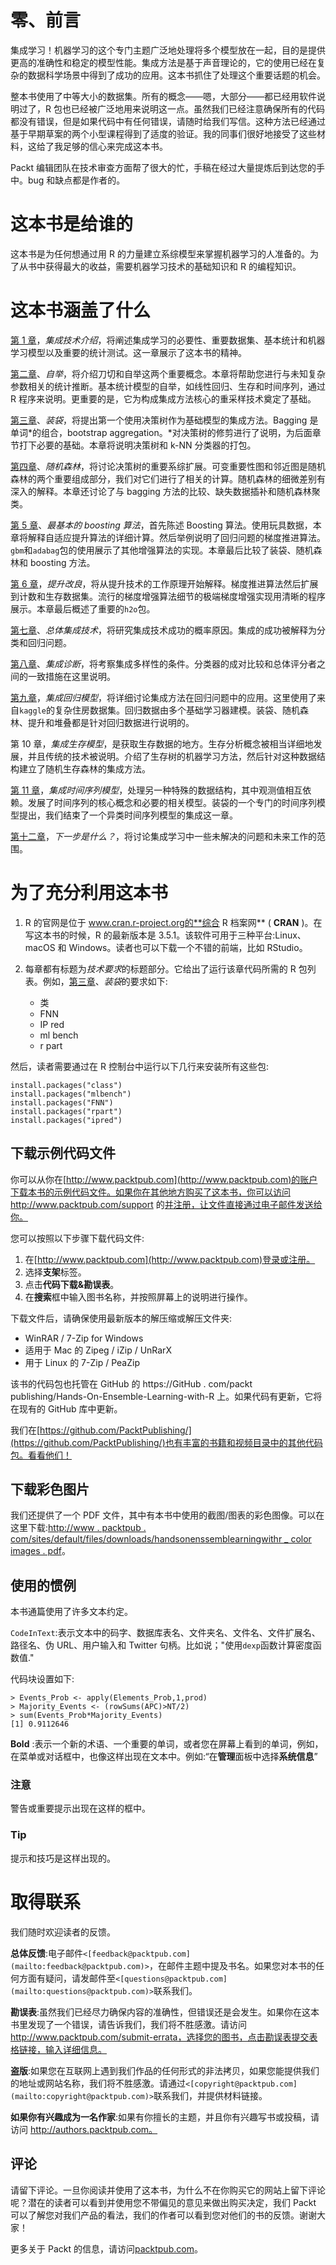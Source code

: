 

# 零、前言

集成学习！机器学习的这个专门主题广泛地处理将多个模型放在一起，目的是提供更高的准确性和稳定的模型性能。集成方法是基于声音理论的，它的使用已经在复杂的数据科学场景中得到了成功的应用。这本书抓住了处理这个重要话题的机会。

整本书使用了中等大小的数据集。所有的概念——嗯，大部分——都已经用软件说明过了，R 包也已经被广泛地用来说明这一点。虽然我们已经注意确保所有的代码都没有错误，但是如果代码中有任何错误，请随时给我们写信。这种方法已经通过基于早期草案的两个小型课程得到了适度的验证。我的同事们很好地接受了这些材料，这给了我足够的信心来完成这本书。

Packt 编辑团队在技术审查方面帮了很大的忙，手稿在经过大量提炼后到达您的手中。bug 和缺点都是作者的。



# 这本书是给谁的

这本书是为任何想通过用 R 的力量建立系综模型来掌握机器学习的人准备的。为了从书中获得最大的收益，需要机器学习技术的基础知识和 R 的编程知识。



# 这本书涵盖了什么

[第 1 章](part0012_split_000.html#BE6O2-2006c10fab20488594398dc4871637ee "Chapter 1. Introduction to Ensemble Techniques")，*集成技术介绍*，将阐述集成学习的必要性、重要数据集、基本统计和机器学习模型以及重要的统计测试。这一章展示了这本书的精神。

[第二章](part0018_split_000.html#H5A41-2006c10fab20488594398dc4871637ee "Chapter 2. Bootstrapping")、*自举*，将介绍刀切和自举这两个重要概念。本章将帮助您进行与未知复杂参数相关的统计推断。基本统计模型的自举，如线性回归、生存和时间序列，通过 R 程序来说明。更重要的是，它为构成集成方法核心的重采样技术奠定了基础。

[第三章](part0027_split_000.html#PNV61-2006c10fab20488594398dc4871637ee "Chapter 3. Bagging")、*装袋*，将提出第一个使用决策树作为基础模型的集成方法。Bagging 是单词*的组合，bootstrap aggregation。*对决策树的修剪进行了说明，为后面章节打下必要的基础。本章将说明决策树和 k-NN 分类器的打包。

[第四章](part0033_split_000.html#VF2I1-2006c10fab20488594398dc4871637ee "Chapter 4. Random Forests")、*随机森林*，将讨论决策树的重要系综扩展。可变重要性图和邻近图是随机森林的两个重要组成部分，我们对它们进行了相关的计算。随机森林的细微差别有深入的解释。本章还讨论了与 bagging 方法的比较、缺失数据插补和随机森林聚类。

[第 5 章](part0042_split_000.html#181NK1-2006c10fab20488594398dc4871637ee "Chapter 5. The Bare Bones Boosting Algorithms")、*最基本的 boosting 算法*，首先陈述 Boosting 算法。使用玩具数据，本章将解释自适应提升算法的详细计算。然后举例说明了回归问题的梯度推进算法。`gbm`和`adabag`包的使用展示了其他增强算法的实现。本章最后比较了装袋、随机森林和 boosting 方法。

[第 6 章](part0045_split_000.html#1AT9A1-2006c10fab20488594398dc4871637ee "Chapter 6. Boosting Refinements")，*提升改良*，将从提升技术的工作原理开始解释。梯度推进算法然后扩展到计数和生存数据集。流行的梯度增强算法细节的极端梯度增强实现用清晰的程序展示。本章最后概述了重要的`h2o`包。

[第七章](part0051_split_000.html#1GKCM1-2006c10fab20488594398dc4871637ee "Chapter 7. The General Ensemble Technique")、*总体集成技术*，将研究集成技术成功的概率原因。集成的成功被解释为分类和回归问题。

[第八章](part0057_split_000.html#1MBG21-2006c10fab20488594398dc4871637ee "Chapter 8. Ensemble Diagnostics")、*集成诊断*，将考察集成多样性的条件。分类器的成对比较和总体评分者之间的一致措施在这里说明。

[第九章](part0062_split_000.html#1R42S1-2006c10fab20488594398dc4871637ee "Chapter 9. Ensembling Regression Models")，*集成回归模型*，将详细讨论集成方法在回归问题中的应用。这里使用了来自`kaggle`的复杂住房数据集。回归数据由多个基础学习器建模。装袋、随机森林、提升和堆叠都是针对回归数据进行说明的。

第 10 章，*集成生存模型*，是获取生存数据的地方。生存分析概念被相当详细地发展，并且传统的技术被说明。介绍了生存树的机器学习方法，然后针对这种数据结构建立了随机生存森林的集成方法。

[第 11 章](part0076_split_000.html#28FAO1-2006c10fab20488594398dc4871637ee "Chapter 11. Ensembling Time Series Models")，*集成时间序列模型*，处理另一种特殊的数据结构，其中观测值相互依赖。发展了时间序列的核心概念和必要的相关模型。装袋的一个专门的时间序列模型提出，我们结束了一个异类时间序列模型的集成这一章。

[第十二章](part0079.html#2BASE2-2006c10fab20488594398dc4871637ee "Chapter 12. What's Next?")，*下一步是什么？*，将讨论集成学习中一些未解决的问题和未来工作的范围。



# 为了充分利用这本书

1.  R 的官网是位于 www.cran.r-project.org的**综合 R 档案网** ( **CRAN** )。在写这本书的时候，R 的最新版本是 3.5.1。该软件可用于三种平台:Linux、macOS 和 Windows。读者也可以下载一个不错的前端，比如 RStudio。
2.  每章都有标题为*技术要求*的标题部分。它给出了运行该章代码所需的 R 包列表。例如，[第三章](part0027_split_000.html#PNV61-2006c10fab20488594398dc4871637ee "Chapter 3. Bagging")、*装袋*的要求如下:

    *   类
    *   FNN
    *   IP red
    *   ml bench
    *   r part

然后，读者需要通过在 R 控制台中运行以下几行来安装所有这些包:

```
install.packages("class")
install.packages("mlbench")
install.packages("FNN")
install.packages("rpart")
install.packages("ipred")
```



## 下载示例代码文件

你可以从你在[http://www.packtpub.com](http://www.packtpub.com)的账户下载本书的示例代码文件。如果你在其他地方购买了这本书，你可以访问 http://www.packtpub.com/support 的[并注册，让文件直接通过电子邮件发送给你。](http://www.packtpub.com/support)

您可以按照以下步骤下载代码文件:

1.  在[http://www.packtpub.com](http://www.packtpub.com)登录或注册。
2.  选择**支架**标签。
3.  点击**代码下载&勘误表**。
4.  在**搜索**框中输入图书名称，并按照屏幕上的说明进行操作。

下载文件后，请确保使用最新版本的解压缩或解压文件夹:

*   WinRAR / 7-Zip for Windows
*   适用于 Mac 的 Zipeg / iZip / UnRarX
*   用于 Linux 的 7-Zip / PeaZip

该书的代码包也托管在 GitHub 的 https://GitHub . com/packt publishing/Hands-On-Ensemble-Learning-with-R 上。如果代码有更新，它将在现有的 GitHub 库中更新。

我们在[https://github.com/PacktPublishing/](https://github.com/PacktPublishing/)也有丰富的书籍和视频目录中的其他代码包。看看他们！



## 下载彩色图片

我们还提供了一个 PDF 文件，其中有本书中使用的截图/图表的彩色图像。可以在这里下载:[http://www . packtpub . com/sites/default/files/downloads/handsonenssemblearningwithr _ color images . pdf](http://www.packtpub.com/sites/default/files/downloads/HandsOnEnsembleLearningwithR_ColorImages.pdf)。



## 使用的惯例

本书通篇使用了许多文本约定。

`CodeInText`:表示文本中的码字、数据库表名、文件夹名、文件名、文件扩展名、路径名、伪 URL、用户输入和 Twitter 句柄。比如说；"使用`dexp`函数计算密度函数值."

代码块设置如下:

```
> Events_Prob <- apply(Elements_Prob,1,prod)
> Majority_Events <- (rowSums(APC)>NT/2)
> sum(Events_Prob*Majority_Events)
[1] 0.9112646
```

**Bold** :表示一个新的术语、一个重要的单词，或者您在屏幕上看到的单词，例如，在菜单或对话框中，也像这样出现在文本中。例如:“在**管理**面板中选择**系统信息**”

### 注意

警告或重要提示出现在这样的框中。

### Tip

提示和技巧是这样出现的。



# 取得联系

我们随时欢迎读者的反馈。

**总体反馈**:电子邮件`<[feedback@packtpub.com](mailto:feedback@packtpub.com)>`，在邮件主题中提及书名。如果您对本书的任何方面有疑问，请发邮件至`<[questions@packtpub.com](mailto:questions@packtpub.com)>`联系我们。

**勘误表**:虽然我们已经尽力确保内容的准确性，但错误还是会发生。如果你在这本书里发现了一个错误，请告诉我们，我们将不胜感激。请访问 http://www.packtpub.com/submit-errata，选择您的图书，点击勘误表提交表格链接，输入详细信息。

**盗版**:如果您在互联网上遇到我们作品的任何形式的非法拷贝，如果您能提供我们的地址或网站名称，我们将不胜感激。请通过`<[copyright@packtpub.com](mailto:copyright@packtpub.com)>`联系我们，并提供材料链接。

**如果你有兴趣成为一名作家**:如果有你擅长的主题，并且你有兴趣写书或投稿，请访问 http://authors.packtpub.com。



## 评论

请留下评论。一旦你阅读并使用了这本书，为什么不在你购买它的网站上留下评论呢？潜在的读者可以看到并使用您不带偏见的意见来做出购买决定，我们 Packt 可以了解您对我们产品的看法，我们的作者可以看到您对他们的书的反馈。谢谢大家！

更多关于 Packt 的信息，请访问[packtpub.com](http://packtpub.com)。